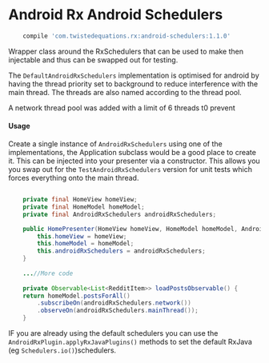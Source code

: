 # Android Rx Android Schedulers

```groovy
    compile 'com.twistedequations.rx:android-schedulers:1.1.0'
```

Wrapper class around the RxSchedulers that can be used to make then injectable and thus can be swapped out for testing.

The `DefaultAndroidRxSchedulers` implementation is optimised for android by having the thread priority set to background to reduce interference with the main thread. 
The threads are also named according to the thread pool.

A network thread pool was added with a limit of 6 threads t0 prevent 

#### Usage

Create a single instance of `AndroidRxSchedulers` using one of the implementations, the Application subclass would be a good place to create it. This can be injected 
into your presenter via a constructor. This allows you you swap out for the `TestAndroidRxSchedulers` version for unit tests which forces everything onto the main thread.

```java

    private final HomeView homeView;
    private final HomeModel homeModel;
    private final AndroidRxSchedulers androidRxSchedulers;

    public HomePresenter(HomeView homeView, HomeModel homeModel, AndroidRxSchedulers androidRxSchedulers) {
        this.homeView = homeView;
        this.homeModel = homeModel;
        this.androidRxSchedulers = androidRxSchedulers;
    }
    
    ...//More code
    
    private Observable<List<RedditItem>> loadPostsObservable() {
    return homeModel.postsForAll()
        .subscribeOn(androidRxSchedulers.network())
        .observeOn(androidRxSchedulers.mainThread());
    }
```

IF you are already using the default schedulers you can use the `AndroidRxPlugin.applyRxJavaPlugins()` methods to set the default RxJava (eg `Schedulers.io()`)schedulers.